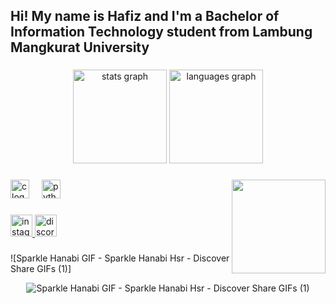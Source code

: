 <h2 align="left">Hi! My name is Hafiz and I'm a Bachelor of Information Technology student from Lambung Mangkurat University</h2>

###

<div align="center">
  <img src="https://github-readme-stats.vercel.app/api?username=Fiezz65&hide_title=false&hide_rank=false&show_icons=true&include_all_commits=true&count_private=true&disable_animations=false&theme=dracula&locale=en&hide_border=false" height="150" alt="stats graph"  />
  <img src="https://github-readme-stats.vercel.app/api/top-langs?username=Fiezz65&locale=en&hide_title=false&layout=compact&card_width=320&langs_count=5&theme=dracula&hide_border=false" height="150" alt="languages graph"  />
</div>

###

<img align="right" height="150" src="![Sparkle Hanabi GIF - Sparkle Hanabi Hsr - Discover   Share GIFs (1)](https://github.com/user-attachments/assets/4c045689-9b33-45ff-95c5-a12b6b7af66d)"  />

###

<div align="left">
  <img src="https://cdn.jsdelivr.net/gh/devicons/devicon/icons/c/c-original.svg" height="30" alt="c logo"  />
  <img width="12" />
  <img src="https://cdn.jsdelivr.net/gh/devicons/devicon/icons/python/python-original.svg" height="30" alt="python logo"  />
</div>

###

<div align="left">
  <a href="https://www.instagram.com/xfiezz/" target="_blank">
    <img src="https://img.shields.io/static/v1?message=Instagram&logo=instagram&label=&color=E4405F&logoColor=white&labelColor=&style=for-the-badge" height="35" alt="instagram logo"  />
  </a>
  <a href="discordapp.com/users/741254878713610240" target="_blank">
    <img src="https://img.shields.io/static/v1?message=Discord&logo=discord&label=&color=7289DA&logoColor=white&labelColor=&style=for-the-badge" height="35" alt="discord logo"  />
  </a>
</div>

###

![Sparkle Hanabi GIF - Sparkle Hanabi Hsr - Discover   Share GIFs (1)]<div align="center">
    <img src="https://github.com/user-attachments/assets/99c86215-171e-4b73-bd15-213d73e80517" alt="Sparkle Hanabi GIF - Sparkle Hanabi Hsr - Discover Share GIFs (1)" />
</div>

